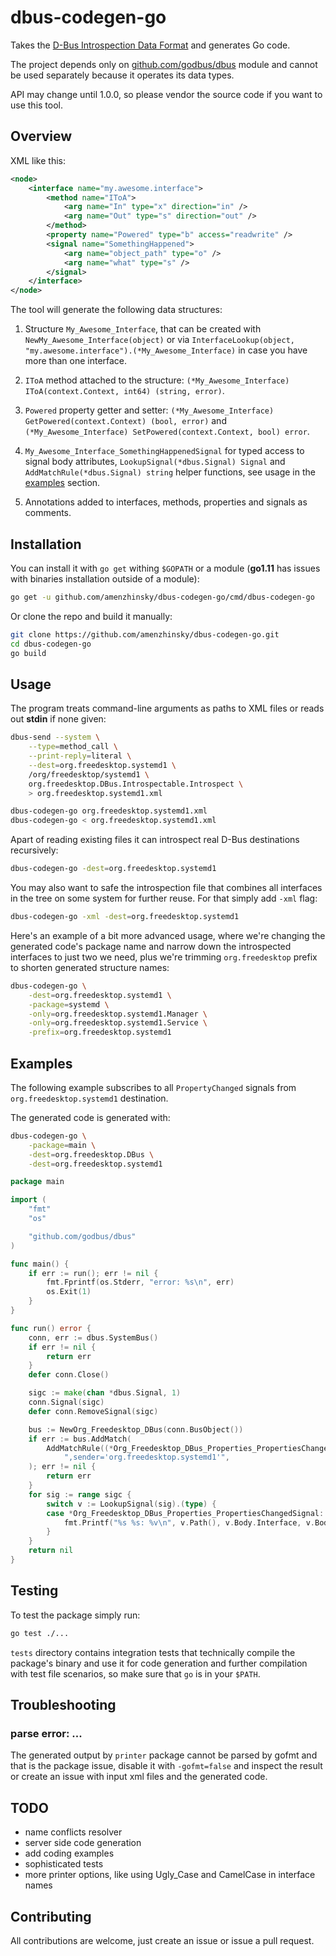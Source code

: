 # dbus-codegen-go

Takes the [D-Bus Introspection Data Format](https://dbus.freedesktop.org/doc/dbus-specification.html#introspection-format) and generates Go code.

The project depends only on [github.com/godbus/dbus](https://github.com/godbus/dbus) module and cannot be used separately because it operates its data types.

API may change until 1.0.0, so please vendor the source code if you want to use this tool.

## Overview

XML like this:

```xml
<node>
	<interface name="my.awesome.interface">
		<method name="IToA">
			<arg name="In" type="x" direction="in" />
			<arg name="Out" type="s" direction="out" />
		</method>
		<property name="Powered" type="b" access="readwrite" />
		<signal name="SomethingHappened">
			<arg name="object_path" type="o" />
			<arg name="what" type="s" />
		</signal>
	</interface>
</node>
```

The tool will generate the following data structures:

1. Structure `My_Awesome_Interface`, that can be created with `NewMy_Awesome_Interface(object)` or via `InterfaceLookup(object, "my.awesome.interface").(*My_Awesome_Interface)` in case you have more than one interface.
1. `IToA` method attached to the structure: `(*My_Awesome_Interface) IToA(context.Context, int64) (string, error)`.
1. `Powered` property getter and setter: `(*My_Awesome_Interface) GetPowered(context.Context) (bool, error)` and `(*My_Awesome_Interface) SetPowered(context.Context, bool) error`.
1. `My_Awesome_Interface_SomethingHappenedSignal` for typed access to signal body attributes, `LookupSignal(*dbus.Signal) Signal` and `AddMatchRule(*dbus.Signal) string` helper functions, see usage in the [examples](#examples) section.
    
1. Annotations added to interfaces, methods, properties and signals as comments.

## Installation

You can install it with `go get` withing `$GOPATH` or a module (**go1.11** has issues with binaries installation outside of a module):

```bash
go get -u github.com/amenzhinsky/dbus-codegen-go/cmd/dbus-codegen-go
```

Or clone the repo and build it manually:

```bash
git clone https://github.com/amenzhinsky/dbus-codegen-go.git
cd dbus-codegen-go
go build
```

## Usage

The program treats command-line arguments as paths to XML files or reads out **stdin** if none given:

```bash
dbus-send --system \
	--type=method_call \
	--print-reply=literal \
	--dest=org.freedesktop.systemd1 \
	/org/freedesktop/systemd1 \
	org.freedesktop.DBus.Introspectable.Introspect \
	> org.freedesktop.systemd1.xml

dbus-codegen-go org.freedesktop.systemd1.xml
dbus-codegen-go < org.freedesktop.systemd1.xml
```

Apart of reading existing files it can introspect real D-Bus destinations recursively: 

```bash
dbus-codegen-go -dest=org.freedesktop.systemd1
```

You may also want to safe the introspection file that combines all interfaces in the tree on some system for further reuse. For that simply add `-xml` flag:

```bash
dbus-codegen-go -xml -dest=org.freedesktop.systemd1
```

Here's an example of a bit more advanced usage, where we're changing the generated code's package name and narrow down the introspected interfaces to just two we need, plus we're trimming `org.freedesktop` prefix to shorten generated structure names:

```bash
dbus-codegen-go \
	-dest=org.freedesktop.systemd1 \
	-package=systemd \
	-only=org.freedesktop.systemd1.Manager \
	-only=org.freedesktop.systemd1.Service \
	-prefix=org.freedesktop.systemd1
```

## Examples

The following example subscribes to all `PropertyChanged` signals from `org.freedesktop.systemd1` destination.

The generated code is generated with:

```bash
dbus-codegen-go \
	-package=main \
	-dest=org.freedesktop.DBus \
	-dest=org.freedesktop.systemd1 
```

```go
package main

import (
	"fmt"
	"os"

	"github.com/godbus/dbus"
)

func main() {
	if err := run(); err != nil {
		fmt.Fprintf(os.Stderr, "error: %s\n", err)
		os.Exit(1)
	}
}

func run() error {
	conn, err := dbus.SystemBus()
	if err != nil {
		return err
	}
	defer conn.Close()

	sigc := make(chan *dbus.Signal, 1)
	conn.Signal(sigc)
	defer conn.RemoveSignal(sigc)

	bus := NewOrg_Freedesktop_DBus(conn.BusObject())
	if err := bus.AddMatch(
		AddMatchRule((*Org_Freedesktop_DBus_Properties_PropertiesChangedSignal)(nil)) +
			",sender='org.freedesktop.systemd1'",
	); err != nil {
		return err
	}
	for sig := range sigc {
		switch v := LookupSignal(sig).(type) {
		case *Org_Freedesktop_DBus_Properties_PropertiesChangedSignal:
			fmt.Printf("%s %s: %v\n", v.Path(), v.Body.Interface, v.Body.ChangedProperties)
		}
	}
	return nil
}
```

## Testing

To test the package simply run:

```bash
go test ./...
```

`tests` directory contains integration tests that technically compile the package's binary and use it for code generation and further compilation with test file scenarios, so make sure that `go` is in your `$PATH`.

## Troubleshooting

### parse error: ...

The generated output by `printer` package cannot be parsed by gofmt and that is the package issue, disable it with `-gofmt=false` and inspect the result or create an issue with input xml files and the generated code.

## TODO

- name conflicts resolver
- server side code generation
- add coding examples
- sophisticated tests
- more printer options, like using Ugly_Case and CamelCase in interface names

## Contributing

All contributions are welcome, just create an issue or issue a pull request.
